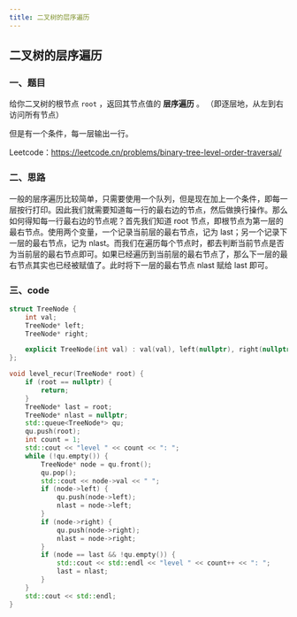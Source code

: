 ```yaml
---
title: 二叉树的层序遍历
---
```


## 二叉树的层序遍历

### 一、题目

给你二叉树的根节点 `root` ，返回其节点值的 **层序遍历** 。 （即逐层地，从左到右访问所有节点）

但是有一个条件，每一层输出一行。

Leetcode：https://leetcode.cn/problems/binary-tree-level-order-traversal/

### 二、思路

一般的层序遍历比较简单，只需要使用一个队列，但是现在加上一个条件，即每一层按行打印。因此我们就需要知道每一行的最右边的节点，然后做换行操作。那么如何得知每一行最右边的节点呢？首先我们知道 root 节点，即根节点为第一层的最右节点。使用两个变量，一个记录当前层的最右节点，记为 last；另一个记录下一层的最右节点，记为 nlast。而我们在遍历每个节点时，都去判断当前节点是否为当前层的最右节点即可。如果已经遍历到当前层的最右节点了，那么下一层的最右节点其实也已经被赋值了。此时将下一层的最右节点 nlast 赋给 last 即可。

### 三、code

```c++
struct TreeNode {
    int val;
    TreeNode* left;
    TreeNode* right;

    explicit TreeNode(int val) : val(val), left(nullptr), right(nullptr) {}
};

void level_recur(TreeNode* root) {
	if (root == nullptr) {
		return;
	}
	TreeNode* last = root;
	TreeNode* nlast = nullptr;
	std::queue<TreeNode*> qu;
	qu.push(root);
	int count = 1;
	std::cout << "level " << count << ": ";
	while (!qu.empty()) {
		TreeNode* node = qu.front();
		qu.pop();
		std::cout << node->val << " ";
		if (node->left) {
			qu.push(node->left);
			nlast = node->left;
		}
		if (node->right) {
			qu.push(node->right);
			nlast = node->right;
		}
		if (node == last && !qu.empty()) {
			std::cout << std::endl << "level " << count++ << ": ";
			last = nlast;
		}
	}
	std::cout << std::endl;
}
```

